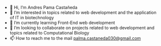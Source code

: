 - 👋 Hi, I’m Andres Pama Castañeda
- 👀 I’m interested in topics related to web development and the application of IT in biotechnology
- 🌱 I’m currently learning Front-End web development
- 💞️ I’m looking to collaborate on projects related to web development and topics related to Computational Biology
- 📫 How to reach me to the mail palma.castaneda030@gmail.com

<!---
as030pc/as030pc is a ✨ special ✨ repository because its `README.md` (this file) appears on your GitHub profile.
You can click the Preview link to take a look at your changes.
--->

